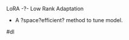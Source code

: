 
LoRA
-?-
Low Rank Adaptation
- A ?space?efficient? method to tune model. <!--SR:!2025-03-23,2,230-->


#dl
